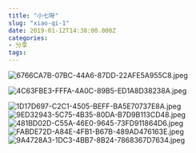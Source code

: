 ```yaml
---
title: "小七呀"
slug: "xiao-qi-1"
date: 2019-01-12T14:38:00.000Z
categories:
- 分享
tags:
---
```


![6766CA7B-07BC-44A6-87DD-22AFE5A955C8.jpeg][1]


![4C63FBE3-FFFA-4A0C-89B5-ED1A8D38238A.jpeg][2]


![1D17D697-C2C1-4505-BEFF-BA5E70737E8A.jpeg][3]
![9ED32943-5C75-4B35-80DA-B7D9B113CD48.jpeg][4]
![481BD02D-C55A-46E0-9645-73FD911864D6.jpeg][5]
![FABDE72D-A84E-4FB1-B67B-489AD476163E.jpeg][6]
![9A4728A3-1DC3-4BB7-8B24-7868367D7634.jpeg][7]


  [1]: https://xy07-1251893119.costj.myqcloud.com/2019/01/12/3342413528.jpeg
  [2]: https://xy07-1251893119.costj.myqcloud.com/2019/01/12/3349013825.jpeg
  [3]: https://xy07-1251893119.costj.myqcloud.com/2019/01/12/364069308.jpeg
  [4]: https://xy07-1251893119.costj.myqcloud.com/2019/01/12/240528684.jpeg
  [5]: https://xy07-1251893119.costj.myqcloud.com/2019/01/12/2951131664.jpeg
  [6]: https://xy07-1251893119.costj.myqcloud.com/2019/01/12/2206054859.jpeg
  [7]: https://xy07-1251893119.costj.myqcloud.com/2019/01/12/3349013825.jpeg
